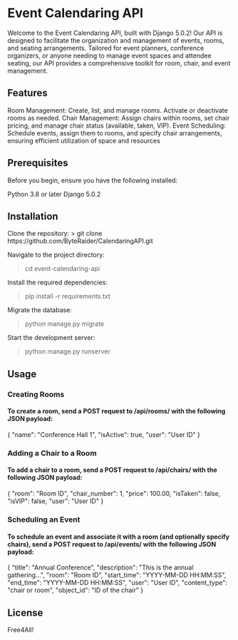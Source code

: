 <h1>Event Calendaring API   </h1>
Welcome to the Event Calendaring API, built with Django 5.0.2! Our API is designed to facilitate the organization and management of events, rooms, and seating arrangements. Tailored for event planners, conference organizers, or anyone needing to manage event spaces and attendee seating, our API provides a comprehensive toolkit for room, chair, and event management.

<h2>Features</h2>
Room Management: Create, list, and manage rooms. Activate or deactivate rooms as needed.
Chair Management: Assign chairs within rooms, set chair pricing, and manage chair status (available, taken, VIP).
Event Scheduling: Schedule events, assign them to rooms, and specify chair arrangements, ensuring efficient utilization of space and resources

<h2>Prerequisites</h2>
Before you begin, ensure you have the following installed:

Python 3.8 or later
Django 5.0.2

 <h2>Installation</h2>
Clone the repository:
> git clone https://github.com/ByteRaider/CalendaringAPI.git

Navigate to the project directory:
> cd event-calendaring-api

Install the required dependencies:
> pip install -r requirements.txt

Migrate the database:
> python manage.py migrate

Start the development server:
> python manage.py runserver

<h2>Usage</h2>
<h3>Creating Rooms</h3>
<h4>To create a room, send a POST request to /api/rooms/ with the following JSON payload:</h4>
 {
  "name": "Conference Hall 1",
  "isActive": true,
  "user": "User ID"
 }

<h3>Adding a Chair to a Room</h3>
<h4>To add a chair to a room, send a POST request to /api/chairs/ with the following JSON payload:</h4>
{
  "room": "Room ID",
  "chair_number": 1,
  "price": 100.00,
  "isTaken": false,
  "isVIP": false,
  "user": "User ID"
}

<h3>Scheduling an Event</h3>
<h4>To schedule an event and associate it with a room (and optionally specify chairs), send a POST request to /api/events/ with the following JSON payload:
</h4>
{
  "title": "Annual Conference",
  "description": "This is the annual gathering...",
  "room": "Room ID",
  "start_time": "YYYY-MM-DD HH:MM:SS",
  "end_time": "YYYY-MM-DD HH:MM:SS",
  "user": "User ID",
  "content_type": "chair or room",
  "object_id": "ID of the chair"
}

<h2>License</h2>
Free4All!
